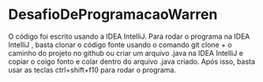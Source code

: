 # DesafioDeProgramacaoWarren

O código foi escrito usando a IDEA IntelliJ. Para rodar o programa na IDEA IntelliJ , basta clonar o código fonte usando o comando 
git clone +  o caminho do projeto no github ou criar um arquivo .java na IDEA IntelliJ e copiar o coigo fonto e colar dentro do arquivo .java criado.
Após isso, basta usar as teclas ctrl+shift+f10 para rodar o programa.

